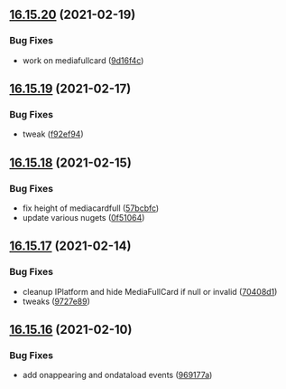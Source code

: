 ## [16.15.20](https://github.com/phandcock/GrampsView/compare/v16.15.19...v16.15.20) (2021-02-19)


### Bug Fixes

* work on mediafullcard ([9d16f4c](https://github.com/phandcock/GrampsView/commit/9d16f4cef3953a35261a407f3e6dfed62b24c8c3))



## [16.15.19](https://github.com/phandcock/GrampsView/compare/v16.15.18...v16.15.19) (2021-02-17)


### Bug Fixes

* tweak ([f92ef94](https://github.com/phandcock/GrampsView/commit/f92ef941cfc294dd60428bd001cf9a87bdcad8f5))



## [16.15.18](https://github.com/phandcock/GrampsView/compare/v16.15.17...v16.15.18) (2021-02-15)


### Bug Fixes

* fix height of mediacardfull ([57bcbfc](https://github.com/phandcock/GrampsView/commit/57bcbfc0697c2ee6114adc528d9c955d773bf6f9))
* update various nugets ([0f51064](https://github.com/phandcock/GrampsView/commit/0f510646ec7b81f1b46918112ec6be59171f55fa))



## [16.15.17](https://github.com/phandcock/GrampsView/compare/v16.15.16...v16.15.17) (2021-02-14)


### Bug Fixes

* cleanup IPlatform and hide MediaFullCard if null or invalid ([70408d1](https://github.com/phandcock/GrampsView/commit/70408d188ceca50be672199f4d9159cb13441480))
* tweaks ([9727e89](https://github.com/phandcock/GrampsView/commit/9727e89fd0062fde2120d38978e61543dcad5696))



## [16.15.16](https://github.com/phandcock/GrampsView/compare/v16.15.15...v16.15.16) (2021-02-10)


### Bug Fixes

* add onappearing and ondataload events ([969177a](https://github.com/phandcock/GrampsView/commit/969177a29df815af5ebd5b890135614e42862afa))



